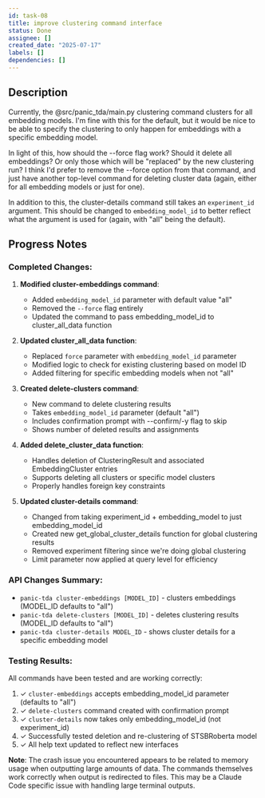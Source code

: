 ```yaml
---
id: task-08
title: improve clustering command interface
status: Done
assignee: []
created_date: "2025-07-17"
labels: []
dependencies: []
---
```


## Description

Currently, the @src/panic_tda/main.py clustering command clusters for all
embedding models. I'm fine with this for the default, but it would be nice to be
able to specify the clustering to only happen for embeddings with a specific
embedding model.

In light of this, how should the --force flag work? Should it delete all
embeddings? Or only those which will be "replaced" by the new clustering run? I
think I'd prefer to remove the --force option from that command, and just have
another top-level command for deleting cluster data (again, either for all
embedding models or just for one).

In addition to this, the cluster-details command still takes an `experiment_id`
argument. This should be changed to `embedding_model_id` to better reflect what
the argument is used for (again, with "all" being the default).

## Progress Notes

### Completed Changes:

1. **Modified cluster-embeddings command**:
   - Added `embedding_model_id` parameter with default value "all"
   - Removed the `--force` flag entirely
   - Updated the command to pass embedding_model_id to cluster_all_data function

2. **Updated cluster_all_data function**:
   - Replaced `force` parameter with `embedding_model_id` parameter
   - Modified logic to check for existing clustering based on model ID
   - Added filtering for specific embedding models when not "all"

3. **Created delete-clusters command**:
   - New command to delete clustering results
   - Takes `embedding_model_id` parameter (default "all")
   - Includes confirmation prompt with --confirm/-y flag to skip
   - Shows number of deleted results and assignments

4. **Added delete_cluster_data function**:
   - Handles deletion of ClusteringResult and associated EmbeddingCluster entries
   - Supports deleting all clusters or specific model clusters
   - Properly handles foreign key constraints

5. **Updated cluster-details command**:
   - Changed from taking experiment_id + embedding_model to just embedding_model_id
   - Created new get_global_cluster_details function for global clustering results
   - Removed experiment filtering since we're doing global clustering
   - Limit parameter now applied at query level for efficiency

### API Changes Summary:

- `panic-tda cluster-embeddings [MODEL_ID]` - clusters embeddings (MODEL_ID defaults to "all")
- `panic-tda delete-clusters [MODEL_ID]` - deletes clustering results (MODEL_ID defaults to "all")
- `panic-tda cluster-details MODEL_ID` - shows cluster details for a specific embedding model

### Testing Results:

All commands have been tested and are working correctly:

1. ✓ `cluster-embeddings` accepts embedding_model_id parameter (defaults to "all")
2. ✓ `delete-clusters` command created with confirmation prompt
3. ✓ `cluster-details` now takes only embedding_model_id (not experiment_id)
4. ✓ Successfully tested deletion and re-clustering of STSBRoberta model
5. ✓ All help text updated to reflect new interfaces

**Note**: The crash issue you encountered appears to be related to memory usage when outputting large amounts of data. The commands themselves work correctly when output is redirected to files. This may be a Claude Code specific issue with handling large terminal outputs.

